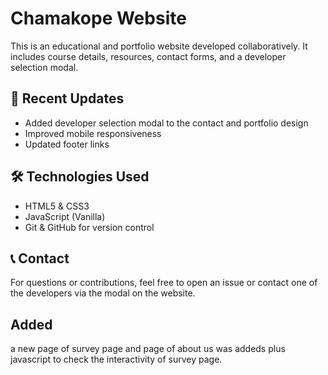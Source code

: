 # Chamakope Website

This is an educational and portfolio website developed collaboratively. It includes course details, resources, contact forms, and a developer selection modal.

## 📌 Recent Updates

- Added developer selection modal to the contact and portfolio design
- Improved mobile responsiveness
- Updated footer links

## 🛠️ Technologies Used

- HTML5 & CSS3
- JavaScript (Vanilla)
- Git & GitHub for version control

## 📞 Contact

For questions or contributions, feel free to open an issue or contact one of the developers via the modal on the website.
## Added
a new page of survey page and page of about us was addeds plus javascript to check the interactivity of survey page.